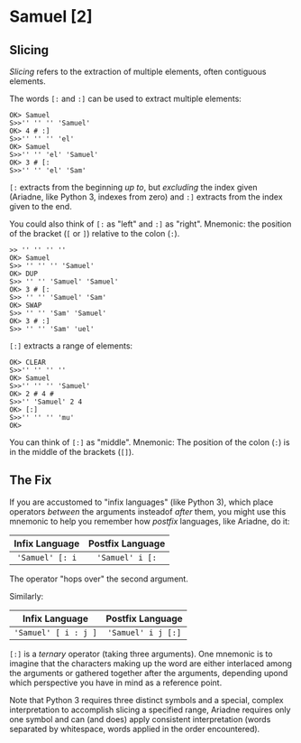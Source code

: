 # Samuel [2]

## Slicing

_Slicing_ refers to the extraction of multiple elements, often contiguous elements.

The words `[:` and `:]` can be used to extract multiple elements:

    OK> Samuel
    S>>'' '' '' 'Samuel'
    OK> 4 # :]
    S>>'' '' '' 'el'
    OK> Samuel
    S>>'' '' 'el' 'Samuel'
    OK> 3 # [:
    S>>'' '' 'el' 'Sam'

`[:` extracts from the beginning _up to_, but _excluding_ the index given
(Ariadne, like Python 3, indexes from zero) and
`:]` extracts from the index given to the end.

You could also think of `[:` as "left" and `:]` as "right".
Mnemonic: the position of the bracket (`[` or `]`) relative to the colon (`:`).

    >> '' '' '' ''
    OK> Samuel
    S>> '' '' '' 'Samuel'
    OK> DUP
    S>> '' '' 'Samuel' 'Samuel'
    OK> 3 # [:
    S>> '' '' 'Samuel' 'Sam'
    OK> SWAP
    S>> '' '' 'Sam' 'Samuel'
    OK> 3 # :]
    S>> '' '' 'Sam' 'uel'
 
`[:]` extracts a range of elements:

    OK> CLEAR
    S>>'' '' '' ''
    OK> Samuel
    S>>'' '' '' 'Samuel'
    OK> 2 # 4 #
    S>>'' 'Samuel' 2 4
    OK> [:]
    S>>'' '' '' 'mu'
    OK>

You can think of `[:]` as "middle".
Mnemonic: The position of the colon (`:`) is in the middle of the brackets (`[]`).

## The Fix

If you are accustomed to "infix languages" (like Python 3),
which place operators _between_ the arguments insteadof _after_ them,
you might use this mnemonic to help you remember how _postfix_
languages, like Ariadne, do it:

| Infix Language  | Postfix Language |
| :-------------: | :--------------: |
| `'Samuel' [: i` | `'Samuel' i [:`  |

The operator "hops over" the second argument.

Similarly:

| Infix Language       | Postfix Language   |
| :------------------: | :----------------: |
| `'Samuel' [ i : j ]` | `'Samuel' i j [:]` |

`[:]` is a _ternary_ operator (taking three arguments).
One mnemonic is to imagine that the characters making up the word are
either interlaced among the arguments or gathered together after the arguments,
depending upond which perspective you have in mind as a reference point.

Note that Python 3 requires three distinct symbols and a special,
complex interpretation to accomplish slicing a specified range,
Ariadne requires only one symbol and can (and does) apply consistent interpretation
(words separated by whitespace, words applied in the order encountered).
